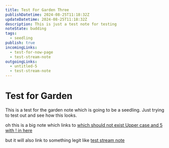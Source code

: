```yaml
---
title: Test For Garden Three
publishDatetime: 2024-08-25T11:18:32Z
updateDatetime: 2024-08-25T11:18:32Z
description: This is just a test note for testing
noteState: budding
tags:
  - seedling
publish: true
incomingLinks:
  - test-for-now-page
  - test-stream-note
outgoingLinks:
  - untitled-5
  - test-stream-note
---
```


# Test for Garden

This is a test for the garden note which is going to be a seedling. Just trying to test out and see how this looks.

oh this is a big note which links to [which should not exist Upper case and 5 with ! in here](/unpublished)

but it will also link to something legit like [test stream note](test-stream-note)
